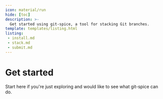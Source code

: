 ```yaml
---
icon: material/run
hide: [toc]
description: >-
  Get started using git-spice, a tool for stacking Git branches.
template: templates/listing.html
listing:
 - install.md
 - stack.md
 - submit.md
---
```


# Get started

Start here if you're just exploring
and would like to see what git-spice can do.
